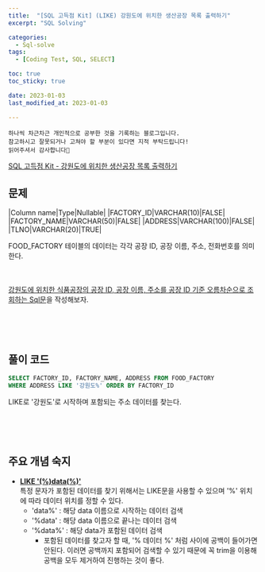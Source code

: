 ```yaml
---
title:  "[SQL 고득점 Kit] (LIKE) 강원도에 위치한 생산공장 목록 출력하기"
excerpt: "SQL Solving"

categories:
  - Sql-solve
tags:
  - [Coding Test, SQL, SELECT]

toc: true
toc_sticky: true

date: 2023-01-03
last_modified_at: 2023-01-03

---
```

```
하나씩 차근차근 개인적으로 공부한 것을 기록하는 블로그입니다.
참고하시고 잘못되거나 고쳐야 할 부분이 있다면 지적 부탁드립니다!
읽어주셔서 감사합니다🙂
```

[SQL 고득점 Kit - 강원도에 위치한 생산공장 목록 출력하기](https://school.programmers.co.kr/learn/courses/30/lessons/131112)

## 문제

|Column name|Type|Nullable|
|FACTORY_ID|VARCHAR(10)|FALSE|
|FACTORY_NAME|VARCHAR(50)|FALSE|
|ADDRESS|VARCHAR(100)|FALSE|
|TLNO|VARCHAR(20)|TRUE|

FOOD_FACTORY 테이블의 데이터는 각각 공장 ID, 공장 이름, 주소, 전화번호를 의미한다.

<br><br>
<u>강원도에 위치한 식품공장의 공장 ID, 공장 이름, 주소를 공장 ID 기준 오름차순으로 조회하는 Sql문</u>을 작성해보자.

<br><br><br>

## 풀이 코드
```sql
SELECT FACTORY_ID, FACTORY_NAME, ADDRESS FROM FOOD_FACTORY 
WHERE ADDRESS LIKE '강원도%' ORDER BY FACTORY_ID
```
LIKE로 '강원도'로 시작하며 포함되는 주소 데이터를 찾는다.


<br><br><br>

## 주요 개념 숙지

- **<u>LIKE '(%)data(%)'</u>**<br>
특정 문자가 포함된 데이터를 찾기 위해서는 LIKE문을 사용할 수 있으며 '%' 위치에 따라 데이터 위치를 정할 수 있다.
    - 'data%' : 해당 data 이름으로 시작하는 데이터 검색
    - '%data' : 해당 data 이름으로 끝나는 데이터 검색
    - '%data%' : 해당 data가 포함된 데이터 검색
        - 포함된 데이터를 찾고자 할 때, '% 데이터 %' 처럼 사이에 공백이 들어가면 안된다. 이러면 공백까지 포함되어 검색할 수 있기 때문에 꼭 trim을 이용해 공백을 모두 제거하여 진행하는 것이 좋다.


<br><br><br>